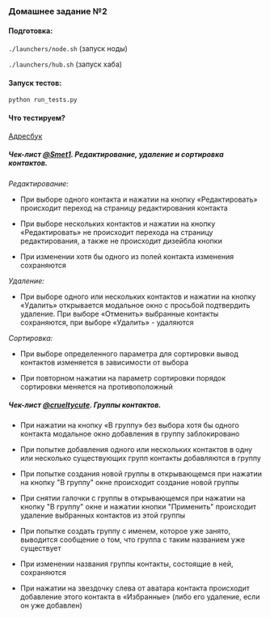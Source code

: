 ### Домашнее задание №2

#### Подготовка:
`./launchers/node.sh` (запуск ноды)

`./launchers/hub.sh` (запуск хаба)

#### Запуск тестов:
`python run_tests.py`

#### Что тестируем?

[Адресбук](https://e.mail.ru/addressbook)

##### Чек-лист [@Smet1](https://park.mail.ru/profile/k.smetankin/). Редактирование, удаление и сортировка контактов.

*Редактирование:*

* При выборе одного контакта и нажатии на кнопку «Редактировать» происходит переход на страницу редактирования контакта

* При выборе нескольких контактов и нажатии на кнопку «Редактировать» не происходит перехода на страницу редактирования, а также не происходит дизейбла кнопки

* При изменении хотя бы одного из полей контакта изменения сохраняются

*Удаление:*

* При выборе одного или нескольких контактов и нажатии на кнопку «Удалить» открывается модальное окно с просьбой подтвердить удаление. При выборе «Отменить» выбранные контакты сохраняются, при выборе «Удалить» -  удаляются

*Сортировка:*

* При выборе определенного параметра для сортировки вывод контактов изменяется в зависимости от выбора

* При повторном нажатии на параметр сортировки порядок сортировки меняется на противоположный

##### Чек-лист [@crueltycute](https://park.mail.ru/profile/n.merkulova/). Группы контактов.

* При нажатии на кнопку «В группу» без выбора хотя бы одного контакта модальное окно добавления в группу заблокировано

 * При попытке добавления одного или нескольких контактов в одну или несколько существующих групп контакты добавляются в группу

 * При попытке создания новой группы в открывающемся при нажатии на кнопку "В группу" окне происходит создание новой группы

 * При снятии галочки с группы в открывающемся при нажатии на кнопку "В группу" окне и нажатии кнопки "Применить" происходит удаление выбранных контактов из этой группы

 * При попытке создать группу с именем, которое уже занято, выводится сообщение о том, что группа с таким названием уже существует

 * При изменении названия группы контакты, состоящие в ней, сохраняются

* При нажатии на звездочку слева от аватара контакта происходит добавление этого контакта в «Избранные» (либо его удаление, если он уже добавлен)